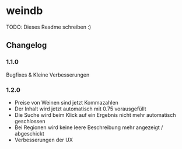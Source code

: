 # weindb

TODO: Dieses Readme schreiben :)

## Changelog
### 1.1.0
Bugfixes & Kleine Verbesserungen
### 1.2.0
* Preise von Weinen sind jetzt Kommazahlen
* Der Inhalt wird jetzt automatisch mit 0.75 vorausgefüllt
* Die Suche wird beim Klick auf ein Ergebnis nicht mehr automatisch geschlossen
* Bei Regionen wird keine leere Beschreibung mehr angezeigt / abgeschickt
* Verbesserungen der UX

